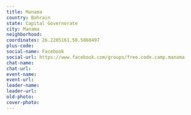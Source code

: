 ```yaml
---
title: Manama
country: Bahrain
state: Capital Governorate
city: Manama
neighborhood: 
coordinates: 26.2285161,50.5860497
plus-code:
social-name: Facebook
social-url: https://www.facebook.com/groups/free.code.camp.manama
chat-name:
chat-url:
event-name:
event-url:
leader-name:
leader-url:
old-photo: 
cover-photo:
---
```

